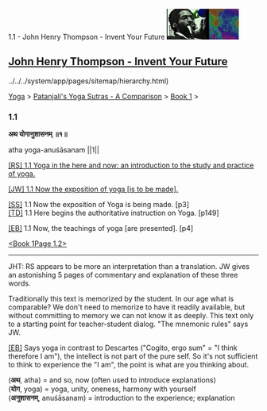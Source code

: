 1.1 - John Henry Thompson - Invent Your Future [![John Henry Thompson - Invent Your Future](../../../_/rsrc/1329567069254/config/customLogo.gif-revision=6.png)](../../../index.html)

[John Henry Thompson - Invent Your Future](../../../index.html)
---------------------------------------------------------------

../../../system/app/pages/sitemap/hierarchy.html)
    

[Yoga](../../../yoga.html)‎ > ‎[Patanjali's Yoga Sutras - A Comparison](../../patanjani.html)‎ > ‎[Book 1](../book-1.html)‎ > ‎

### 1.1

**अथ योगानुशासनम् ॥१॥**

atha yoga-anuśāsanam ||1||

  

[\[RS\] 1.1 Yoga in the here and now: an introduction to the study and practice of yoga.](http://www.ashtangayoga.info/philosophy/yoga-sutra-patanjali/chapter-1/item/atha-yoga-anushasanam-1/)  
  
[\[JW\] 1.1 Now the exposition of yoga \[is to be made\].](http://books.google.com/books?id=YzFImjtOxUwC&pg=PA3&ci=114%2C629%2C556%2C25&source=bookclip)  
  
[\[SS\]](http://www.amazon.com/Yoga-Sutras-Patanjali-Commentary-Satchidananda/dp/0932040381) 1.1 Now the exposition of Yoga is being made. \[p3\]  
[\[TD\]](http://www.amazon.com/Heart-Yoga-Developing-Personal-Practice/dp/089281764X/ref=sr_1_5?ie=UTF8&qid=1326228195&sr=8-5) 1.1 Here begins the authoritative instruction on Yoga. \[p149\]  
  
[\[EB\]](http://www.amazon.com/Yoga-Sutras-Patanjali-Translation-Commentary/dp/0865477361/ref=sr_1_1?ie=UTF8&s=books&qid=1250508322&sr=1-1) 1.1 Now, the teachings of yoga \[are presented\]. \[p4\]  
  
  
[<Book 1](../book-1.html)[Page 1.2>](12.html)  

* * *

  
JHT: RS appears to be more an interpretation than a translation. JW gives an astonishing 5 pages of commentary and explanation of these three words.  
  
Traditionally this text is memorized by the student. In our age what is comparable? We don't need to memorize to have it readily available, but without committing to memory we can not know it as deeply. This text only to a starting point for teacher-student dialog. "The mnemonic rules" says JW.  
  

[\[EB\]](http://www.amazon.com/Yoga-Sutras-Patanjali-Translation-Commentary/dp/0865477361/ref=sr_1_1?ie=UTF8&s=books&qid=1250508322&sr=1-1) Says yoga in contrast to Descartes ("Cogito, ergo sum" = "I think therefore I am"), the intellect is not part of the pure self. So it's not sufficient to think to experience the "I am", the point is what are you thinking about.  
  
  

(**अथ**, atha) = and so, now (often used to introduce explanations)  
(**योग**, yoga) = yoga, unity, oneness, harmony with yourself  
(**अनुशासनम्**, anuśāsanam) = introduction to the experience; explanation  

